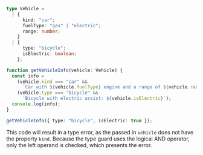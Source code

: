 ```ts
type Vehicle =
  | {
      kind: "car";
      fuelType: "gas" | "electric";
      range: number;
    }
  | {
      type: "bicycle";
      isElectric: boolean;
    };

function getVehicleInfo(vehicle: Vehicle) {
  const info =
    (vehicle.kind === "car" &&
      `Car with ${vehicle.fuelType} engine and a range of ${vehicle.range} km`) ||
    (vehicle.type === "bicycle" &&
      `Bicycle with electric assist: ${vehicle.isElectric}`);
  console.log(info);
}

getVehicleInfo({ type: "bicycle", isElectric: true });
```

This code will result in a type error, as the passed in `vehicle` does not have the property `kind`. Because the type guard uses the logical AND operator, only the left operand is checked, which presents the error.
